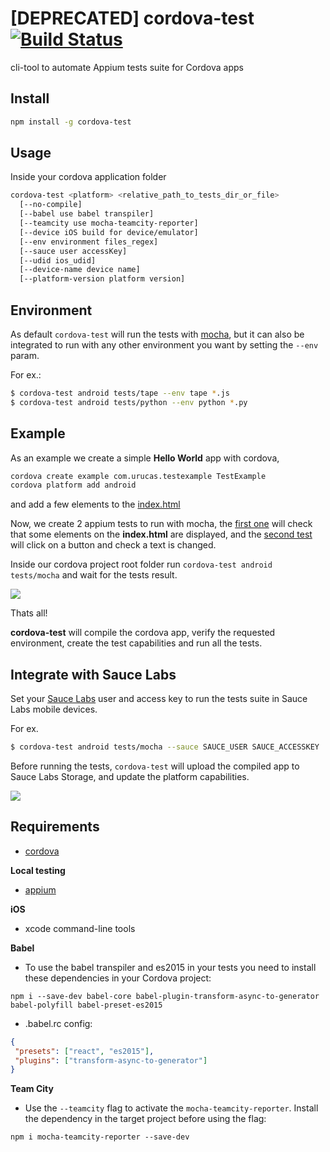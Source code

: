 # [DEPRECATED] cordova-test [![Build Status](https://travis-ci.org/Urucas/cordova-test.svg)](https://travis-ci.org/Urucas/cordova-test)
cli-tool to automate Appium tests suite for Cordova apps

## Install
```bash
npm install -g cordova-test
```

## Usage
Inside your cordova application folder
```bash
cordova-test <platform> <relative_path_to_tests_dir_or_file> 
  [--no-compile]
  [--babel use babel transpiler]
  [--teamcity use mocha-teamcity-reporter] 
  [--device iOS build for device/emulator]
  [--env environment files_regex]
  [--sauce user accessKey]
  [--udid ios_udid]
  [--device-name device name]
  [--platform-version platform version]
```

## Environment
As default ```cordova-test``` will run the tests with [mocha](http://mochajs.org/), but it can also be integrated to run with any other environment you want by setting the ```--env``` param.

For ex.:
```bash
$ cordova-test android tests/tape --env tape *.js
$ cordova-test android tests/python --env python *.py
```

## Example
As an example we create a simple **Hello World** app with cordova,

```bash
cordova create example com.urucas.testexample TestExample
cordova platform add android
```
and add a few elements to the [index.html](https://github.com/Urucas/cordova-test/blob/master/example/www/index.html)

Now, we create 2 appium tests to run with mocha, the [first one](https://github.com/Urucas/cordova-test/blob/master/example/tests/mocha/1_index_test.js) will check that some elements on the **index.html** are displayed, and the [second test](https://github.com/Urucas/cordova-test/blob/master/example/tests/mocha/2_button_test.js) will click on a button and check a text is changed.

Inside our cordova project root folder run 
```cordova-test android tests/mocha``` 
and wait for the tests result.

<img src="https://raw.githubusercontent.com/Urucas/cordova-test/master/screen.png">

Thats all! 

**cordova-test** will compile the cordova app, verify the requested environment, create the test capabilities and run all the tests. 

## Integrate with Sauce Labs
Set your [Sauce Labs](https://saucelabs.com/) user and access key to run the tests suite in Sauce Labs mobile devices.

For ex. 
```bash
$ cordova-test android tests/mocha --sauce SAUCE_USER SAUCE_ACCESSKEY
```
Before running the tests, ```cordova-test``` will upload the compiled app to Sauce Labs Storage, and update the platform capabilities. 

<img src="https://raw.githubusercontent.com/Urucas/cordova-test/master/screen-sauce.png">

## Requirements
* [cordova](https://cordova.apache.org/)

**Local testing**
* [appium](https://github.com/appium/appium)

**iOS**
* xcode command-line tools

**Babel**
* To use the babel transpiler and es2015 in your tests you need to install these dependencies in your Cordova project:

```shell
npm i --save-dev babel-core babel-plugin-transform-async-to-generator babel-polyfill babel-preset-es2015
```

* .babel.rc config:
```json
{
 "presets": ["react", "es2015"],
 "plugins": ["transform-async-to-generator"]
}
```

**Team City**
* Use the `--teamcity` flag to activate the `mocha-teamcity-reporter`. Install the dependency in the target project before using the flag:

```shell
npm i mocha-teamcity-reporter --save-dev
```
